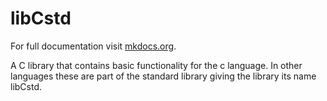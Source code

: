 # libCstd

For full documentation visit [mkdocs.org](https://www.mkdocs.org).

A C library that contains basic functionality for the c language.
In other languages these are part of the standard library giving the library its name libCstd.

